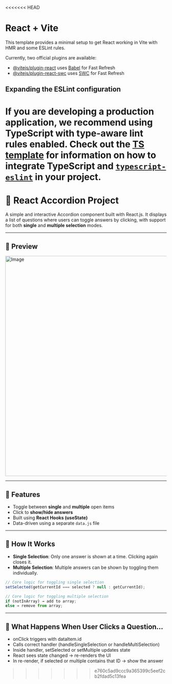 <<<<<<< HEAD
# React + Vite

This template provides a minimal setup to get React working in Vite with HMR and some ESLint rules.

Currently, two official plugins are available:

- [@vitejs/plugin-react](https://github.com/vitejs/vite-plugin-react/blob/main/packages/plugin-react) uses [Babel](https://babeljs.io/) for Fast Refresh
- [@vitejs/plugin-react-swc](https://github.com/vitejs/vite-plugin-react/blob/main/packages/plugin-react-swc) uses [SWC](https://swc.rs/) for Fast Refresh

## Expanding the ESLint configuration

If you are developing a production application, we recommend using TypeScript with type-aware lint rules enabled. Check out the [TS template](https://github.com/vitejs/vite/tree/main/packages/create-vite/template-react-ts) for information on how to integrate TypeScript and [`typescript-eslint`](https://typescript-eslint.io) in your project.
=======
# 🧩 React Accordion Project

A simple and interactive Accordion component built with React.js. It displays a list of questions where users can toggle answers by clicking, with support for both **single** and **multiple selection** modes.

---

## 📸 Preview

<img width="1327" height="686" alt="Image" src="https://github.com/user-attachments/assets/64e17417-569f-4073-8e5c-117e477d4ee2" />

---

## 🚀 Features

- Toggle between **single** and **multiple** open items
- Click to **show/hide answers**
- Built using **React Hooks (useState)**
- Data-driven using a separate `data.js` file

---

## 🧠 How It Works

- **Single Selection**: Only one answer is shown at a time. Clicking again closes it.
- **Multiple Selection**: Multiple answers can be shown by toggling them individually.

```js
// Core logic for toggling single selection
setSelected(getCurrentId === selected ? null : getCurrentId);

// Core logic for toggling multiple selection
if (notInArray) → add to array;
else → remove from array;
```

---

## 🔁 What Happens When User Clicks a Question…

- onClick triggers with dataItem.id
-	Calls correct handler (handleSingleSelection or handleMultiSelection)
-	Inside handler, setSelected or setMultiple updates state
-	React sees state changed → re-renders the UI
-	In re-render, if selected or multiple contains that ID → show the answer
>>>>>>> e760c5ad9ccc9a365399c5eef2cb2fdad5c13fea
